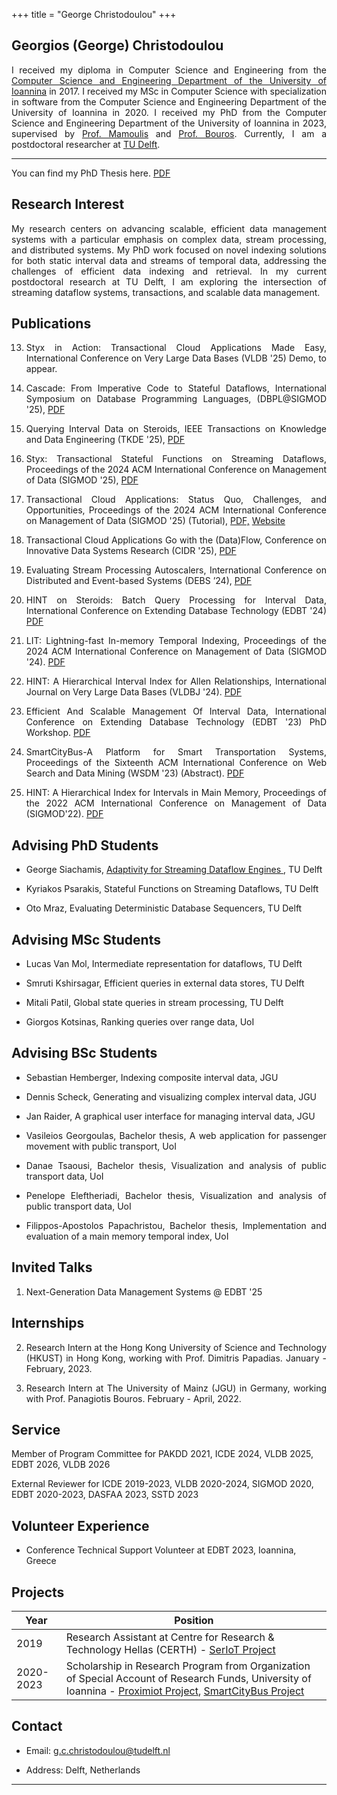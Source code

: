 +++
title = "George Christodoulou"
+++

## Georgios (George) Christodoulou 
<div align='justify'>
I received my diploma in Computer Science and Engineering from the <a href='https://www.cse.uoi.gr/?lang=en'>Computer Science and Engineering Department of the University of Ioannina</a> in 2017. I received my MSc in Computer Science with specialization in software from the Computer Science and Engineering Department of the University of Ioannina in 2020. I received my PhD from the Computer Science and Engineering Department of the University of Ioannina in 2023, supervised by <a href='https://www.cs.uoi.gr/~nikos/indexb.html'>Prof. Mamoulis</a> and  <a href='https://pbour.github.io/'>Prof. Bouros</a>. Currently, I am a postdoctoral researcher at <a href='https://www.tudelft.nl/'>TU Delft</a>. 
<hr>

You can find my PhD Thesis here. [PDF](/GeorgeChristodoulou_Phd.pdf) 
 
</div>

## Research Interest 
<div align='justify'>
My research centers on advancing scalable, efficient data management systems with a particular emphasis on complex data, stream processing, and distributed systems. My PhD work focused on novel indexing solutions for both static interval data and streams of temporal data, addressing the challenges of efficient data indexing and retrieval. In my current postdoctoral research at TU Delft, I am exploring the intersection of streaming dataflow systems, transactions, and scalable data management.
</div> 
 
## Publications
<div align='justify'>

13. Styx in Action: Transactional Cloud Applications Made Easy, International Conference on Very Large Data Bases (VLDB '25) Demo, to appear.


12. Cascade: From Imperative Code to Stateful Dataflows, International Symposium on
Database Programming Languages, (DBPL@SIGMOD '25), [PDF](/dbpl_sigmod25.pdf)

11. Querying Interval Data on Steroids, IEEE Transactions on Knowledge and Data Engineering (TKDE '25), [PDF](/George_Christodoulou_TKDE25.pdf)

10. Styx: Transactional Stateful Functions on Streaming Dataflows, Proceedings of the 2024 ACM International Conference on Management of Data (SIGMOD '25), [PDF](/styx_sigmod25.pdf)

9.  Transactional Cloud Applications: Status Quo, Challenges, and Opportunities, Proceedings of the 2024 ACM International Conference on Management of Data (SIGMOD '25) (Tutorial), [PDF,](/transactions_tutorial_sigmod25.pdf) [Website](https://delftdata.github.io/tutorial-sigmod25/)

8. Transactional Cloud Applications Go with the (Data)Flow, Conference on Innovative Data Systems Research (CIDR '25), [PDF](/cidr25_2.pdf)

7. Evaluating Stream Processing Autoscalers, International Conference on Distributed and Event-based Systems (DEBS ’24), [PDF](/George_Christodoulou_ESPA.pdf)

6. HINT on Steroids: Batch Query Processing for Interval Data, International Conference on Extending Database Technology (EDBT '24) [PDF](/George_Christodoulou_EDBT24.pdf)

5. LIT: Lightning-fast In-memory Temporal Indexing, Proceedings of the 2024 ACM International Conference on Management of Data (SIGMOD '24). [PDF](/George_Christodoulou_SIGMOD24.pdf)

4. HINT: A Hierarchical Interval Index for Allen Relationships, International Journal on Very Large Data Bases (VLDBJ '24). [PDF](/George_Christodoulou_VLDBJ.pdf)

3. Efficient And Scalable Management Of Interval Data, International Conference on Extending Database Technology (EDBT '23) PhD Workshop. [PDF](/George_Christodoulou_EDBT_PhD_Workshop.pdf)

2. SmartCityBus-A Platform for Smart Transportation Systems, Proceedings of the Sixteenth ACM International Conference on Web Search and Data Mining (WSDM '23) (Abstract). [PDF](/GeorgeChristodoulou_WSDM23.pdf) 

1. HINT: A Hierarchical Index for Intervals in Main Memory, Proceedings of the 2022 ACM International Conference on Management of Data (SIGMOD'22). [PDF](/George_Christodoulou_SIGMOD22.pdf)
</div>





## Advising PhD Students

<div align='justify'>

* George Siachamis, <a href= https://pure.tudelft.nl/ws/portalfiles/portal/222822645/gsiachamis_dissertation.pdf> Adaptivity for Streaming Dataflow Engines </a>, TU Delft

* Kyriakos Psarakis, Stateful Functions on Streaming Dataflows, TU Delft

<!-- * Marcus Schutte, Compiling Imperative code to Dataflows, TU Delft -->

* Oto Mraz, Evaluating Deterministic Database Sequencers, TU Delft



</div>

## Advising  MSc Students

<div align='justify'>

* Lucas Van Mol, Intermediate representation for dataflows, TU Delft

* Smruti Kshirsagar,  Efficient queries in external data stores, TU Delft

* Mitali Patil, Global state queries in stream processing, TU Delft

* Giorgos Kotsinas, Ranking queries over range data, UoI

</div>


## Advising  BSc Students

<div align='justify'>

* Sebastian Hemberger, Indexing composite interval data, JGU
	
* Dennis Scheck, Generating and visualizing complex interval data, JGU

* Jan Raider, A graphical user interface for managing interval data, JGU

* Vasileios Georgoulas, Bachelor thesis, A web application for passenger movement with public transport, UoI

* Danae Tsaousi, Bachelor thesis, Visualization and analysis of public transport data, UoI

* Penelope Eleftheriadi, Bachelor thesis, Visualization and analysis of public transport data, UoI

* Filippos-Apostolos Papachristou, Bachelor thesis, Implementation and evaluation of a main memory temporal index, UoI

</div>


## Invited Talks
<div align='justify'>

1. Next-Generation Data Management Systems @ EDBT '25

</div>

## Internships 

<div align='justify'>

2.   Research Intern at the Hong Kong University of Science and Technology (HKUST) in Hong Kong, working with Prof. Dimitris Papadias. January - February, 2023.

1.   Research Intern at The University of Mainz (JGU) in Germany, working with Prof. Panagiotis Bouros. February - April, 2022.

</div>

## Service


Member of Program Committee for PAKDD 2021, ICDE 2024, VLDB 2025, EDBT 2026, VLDB 2026   

External Reviewer for ICDE 2019-2023, VLDB 2020-2024, SIGMOD 2020, EDBT 2020-2023, DASFAA 2023, SSTD 2023
 

## Volunteer Experience

* Conference Technical Support Volunteer at EDBT 2023, Ioannina, Greece


## Projects
 
Year | Position
-----|--------
2019 | Research Assistant at Centre for Research & Technology Hellas (CERTH) - [SerIoT Project](https://seriot-project.eu/)
2020-2023 | Scholarship in Research Program from Organization of Special Account of Research Funds, University of Ioannina - [Proximiot Project](https://proximiot.com/), [SmartCityBus Project](https://smartcitybusproject.github.io/) 



## Contact

* Email:   [g.c.christodoulou@tudelft.nl](mailto:g.c.christodoulou@tudelft.nl)

* Address: Delft, Netherlands 
---

